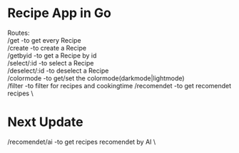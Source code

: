 # Recipe App in Go 
Routes: \
/get          -to get every Recipe \
/create       -to create a Recipe \
/getbyid      -to get a Recipe by id \
/select/:id   -to select a Recipe \
/deselect/:id -to deselect a Recipe \
/colormode    -to get/set the colormode(darkmode|lightmode) \
/filter       -to filter for recipes and cookingtime
/recomendet   -to get recomendet recipes \

# Next Update
/recomendet/ai   -to get recipes recomendet by AI \